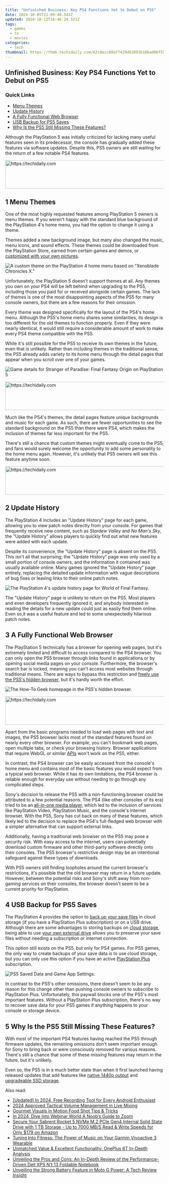 ```yaml
---
title: "Unfinished Business: Key PS4 Functions Yet to Debut on PS5"
date: 2024-10-05T21:09:48.542Z
updated: 2024-10-12T16:46:24.521Z
tags:
  - games
  - tv
  - movies
categories:
  - tech
thumbnail: https://thmb.techidaily.com/62c8ecc88aff429d62093b18bad06f55833353ec78e34142ed3c3e52ff3fe5e7.png
---
```


## Unfinished Business: Key PS4 Functions Yet to Debut on PS5

### Quick Links

* [Menu Themes](https://fox-blue.techidaily.com/2024-approved-race-away-slow-motion-on-your-android-device/)
* [Update History](https://fake-location.techidaily.com/methods-to-change-gps-location-on-vivo-x100-pro-drfone-by-drfone-virtual-android/)
* [A Fully Functional Web Browser](https://android-unlock.techidaily.com/in-2024-still-using-pattern-locks-with-samsung-galaxy-m34-5g-tips-tricks-and-helpful-advice-by-drfone-android/)
* [USB Backup for PS5 Saves](https://facebook-video-recording.techidaily.com/social-soundtrack-top-10-music-videos-on-facebook/)
* [Why Is the PS5 Still Missing These Features?](https://howto.techidaily.com/android-screen-stuck-general-samsung-galaxy-a05s-partly-screen-unresponsive-drfone-by-drfone-fix-android-problems-fix-android-problems/)

 Although the PlayStation 5 was initially criticized for lacking many useful features seen in its predecessor, the console has gradually added these features via software updates. Despite this, PS5 owners are still waiting for the return of a few notable PS4 features.

<!-- affiliate ads begin -->
<a href="https://appsumo.8odi.net/c/5597632/2082521/7443" target="_top" id="2082521">
  <img src="//a.impactradius-go.com/display-ad/7443-2082521" border="0" alt="https://techidaily.com" width="728" height="90"/>
</a>
<img height="0" width="0" src="https://appsumo.8odi.net/i/5597632/2082521/7443" style="position:absolute;visibility:hidden;" border="0" />
<!-- affiliate ads end -->

## 1  Menu Themes 

 One of the most highly requested features among PlayStation 5 owners is menu themes. If you weren't happy with the standard blue background of the PlayStation 4's home menu, you had the option to change it using a theme.

 Themes added a new background image, but many also changed the music, menu icons, and sound effects. These themes could be downloaded from the PlayStation Store, earned from certain games and demos, or [customized with your own pictures](https://vimeo-videos.techidaily.com/clip-of-fame-vimeo-quick-look/).

![A custom theme on the PlayStation 4 home menu based on "Xenoblade Chronicles X."](https://static1.howtogeekimages.com/wordpress/wp-content/uploads/2024/08/ps4-custom-theme.jpg) 

 Unfortunately, the PlayStation 5 doesn't support themes at all. Any themes you own on your PS4 will be left behind when upgrading to the PS5, including those you paid for or received alongside certain games. The lack of themes is one of the most disappointing aspects of the PS5 for many console owners, but there are a few reasons for their omission.

 Every theme was designed specifically for the layout of the PS4's home menu. Although the PS5's home menu shares some similarities, its design is too different for the old themes to function properly. Even if they were nearly identical, it would still require a considerable amount of work to make every PS4 theme compatible with the PS5.

 While it's still possible for the PS5 to receive its own themes in the future, even that is unlikely. Rather than including themes in the traditional sense, the PS5 already adds variety to its home menu through the detail pages that appear when you scroll over one of your games.

![Game details for Stranger of Paradise: Final Fantasy Origin on PlayStation 5](https://static1.howtogeekimages.com/wordpress/wp-content/uploads/2024/08/ps5-stranger-of-paradise-details-page.jpg) 

<!-- affiliate ads begin -->
<a href="https://appsumo.8odi.net/c/5597632/2068432/7443" target="_top" id="2068432">
  <img src="//a.impactradius-go.com/display-ad/7443-2068432" border="0" alt="https://techidaily.com" width="728" height="90"/>
</a>
<img height="0" width="0" src="https://appsumo.8odi.net/i/5597632/2068432/7443" style="position:absolute;visibility:hidden;" border="0" />
<!-- affiliate ads end -->

 Much like the PS4's themes, the detail pages feature unique backgrounds and music for each game. As such, there are fewer opportunities to see the standard background on the PS5 than there were PS4, which makes the inclusion of themes far less important for the PS5.

 There's still a chance that custom themes might eventually come to the PS5, and fans would surely welcome the opportunity to add some personality to the home menu again. However, it's unlikely that PS5 owners will see this feature anytime soon.

<!-- affiliate ads begin -->
<a href="https://appsumo.8odi.net/c/5597632/2144289/7443" target="_top" id="2144289">
  <img src="//a.impactradius-go.com/display-ad/7443-2144289" border="0" alt="https://techidaily.com" width="728" height="90"/>
</a>
<img height="0" width="0" src="https://appsumo.8odi.net/i/5597632/2144289/7443" style="position:absolute;visibility:hidden;" border="0" />
<!-- affiliate ads end -->

## 2  Update History 

 The PlayStation 4 includes an "Update History" page for each game, allowing you to view patch notes directly from your console. For games that frequently receive new content, such as _Stardew Valley_ and _No Man's Sky_, the "Update History" allows players to quickly find out what new features were added with each update.

 Despite its convenience, the "Update History" page is absent on the PS5\. This isn't all that surprising; the "Update History" page was only used by a small portion of console owners, and the information it contained was usually available online. Many games ignored the "Update History" page entirely, replacing the detailed update information with vague descriptions of bug fixes or leaving links to their online patch notes.

![The PlayStation 4's update history page for World of Final Fantasy.](https://static1.howtogeekimages.com/wordpress/wp-content/uploads/2024/08/ps4-update-history-world-of-final-fantasy.jpg) 

 The "Update History" page is unlikely to return on the PS5\. Most players and even developers frequently ignored it, and anybody interested in reading the details for a new update could just as easily find them online. Even so,it was a useful feature and led to some unexpectedly hilarious patch notes.

## 3  A Fully Functional Web Browser 

 The PlayStation 5 technically has a browser for opening web pages, but it's extremely limited and difficult to access compared to the PS4 browser. You can only open the PS5 browser through links found in applications or by opening social media pages on your console. Furthermore, the browser's search bar is locked, meaning you can't access most websites through traditional means. There are ways to bypass this restriction and [freely use the PS5's hidden browser](https://win-solutions.techidaily.com/comprehensive-solutions-to-overcome-hearthstone-pc-game-crashing-problems/), but it's hardly worth the effort.

![The How-To Geek homepage in the PS5's hidden browser.](https://static1.howtogeekimages.com/wordpress/wp-content/uploads/2024/06/htg-website-hidden-browser-ps5.png) 

<!-- affiliate ads begin -->
<a href="https://ephamedtechinc.pxf.io/c/5597632/2137229/26400" target="_top" id="2137229">
  <img src="//a.impactradius-go.com/display-ad/26400-2137229" border="0" alt="https://techidaily.com" width="728" height="90"/>
</a>
<img height="0" width="0" src="https://ephamedtechinc.pxf.io/i/5597632/2137229/26400" style="position:absolute;visibility:hidden;" border="0" />
<!-- affiliate ads end -->

 Apart from the basic programs needed to load web pages with text and images, the PS5 browser lacks most of the standard features found on nearly every other browser. For example, you can't bookmark web pages, open multiple tabs, or check your browsing history. Browser applications that require WebGL or similar [APIs](https://extra-resources.techidaily.com/2024-approved-best-unsung-free-speech-to-text-apps-for-your-mac/) won't work on the PS5, either.

 In contrast, the PS4 browser can be easily accessed from the console's home menu and contains most of the basic features you would expect from a typical web browser. While it has its own limitations, the PS4 browser is reliable enough for everyday use without needing to go through any complicated steps.

 Sony's decision to release the PS5 with a non-functioning browser could be attributed to a few potential reasons. The PS4 (like other consoles of its era) tried to be an [all-in-one media player](https://extra-information.techidaily.com/how-to-maintain-a-shadowy-presence-on-instagram-livestreams/), which led to the inclusion of services like PlayStation Video, PlayStation Music, and the console's internet browser. With the PS5, Sony has cut back on many of these features, which likely led to the decision to replace the PS4's full-fledged web browser with a simpler alternative that can support external links.

 Additionally, having a traditional web browser on the PS5 may pose a security risk. With easy access to the internet, users can potentially download custom firmware and other third-party software directly onto their consoles. The PS5 browser's restrictive design may be an intentional safeguard against these types of downloads.

 With PS5 owners still finding loopholes around the current browser's restrictions, it's possible that the old browser may return in a future update. However, between the potential risks and Sony's shift away from non-gaming services on their consoles, the browser doesn't seem to be a current priority for PlayStation.

## 4  USB Backup for PS5 Saves 

 The PlayStation 4 provides the option to [back up your save files](https://driver-error.techidaily.com/fixed-sm-bus-control-improvements-for-win11/) in cloud storage (if you have a PlayStation Plus subscription) or on a USB drive. Although there are some advantages to storing backups on [cloud storage](https://youtube-tips.techidaily.com/astering-video-visibility-settings-on-youtube-for-2024/), being able to use [your own external drive](https://extra-support.techidaily.com/in-2024-kodi-streaming-service-windows-media-replacement/) allows you to preserve your save files without needing a subscription or internet connection.

 This option still exists on the PS5, but only for PS4 games. For PS5 games, the only way to create backups of your save data is to use cloud storage, but you can only use this option if you have an active [PlayStation Plus](https://fox-direct.techidaily.com/envision-images-with-circular-focus-shift-ps-for-2024/) subscription.

![PS5 Saved Data and Game App Settings.](https://static1.howtogeekimages.com/wordpress/wp-content/uploads/2024/08/ps5-saved-data-and-game-app-settings.jpg) 

 In contrast to the PS5's other omissions, there doesn't seem to be any reason for this change other than pushing console owners to subscribe to PlayStation Plus. Unfortunately, this paywall blocks one of the PS5's most important features. Without a PlayStation Plus subscription, there's no way to recover save data for your PS5 games if anything happens to your console or storage device.

## 5  Why Is the PS5 Still Missing These Features? 

 With most of the important PS4 features having reached the PS5 through firmware updates, the remaining omissions don't seem important enough for Sony to bring back or were consciously removed for various reasons. There's still a chance that some of these missing features may return in the future, but it's unlikely.

 Even so, the PS5 is in a much better state than when it first launched having released updates that add features like [native 1440p output](https://hardware-reviews.techidaily.com/expert-insights-from-toms-computer-and-hardware-analysis/) and [upgradeable SSD storage](https://some-approaches.techidaily.com/unlock-srt-mastery-a-detailed-manual-and-tips-for-2024/).

<ins class="adsbygoogle"
     style="display:block"
     data-ad-format="autorelaxed"
     data-ad-client="ca-pub-7571918770474297"
     data-ad-slot="1223367746"></ins>

<ins class="adsbygoogle"
     style="display:block"
     data-ad-client="ca-pub-7571918770474297"
     data-ad-slot="8358498916"
     data-ad-format="auto"
     data-full-width-responsive="true"></ins>

<span class="atpl-alsoreadstyle">Also read:</span>
<div><ul>
<li><a href="https://screen-activity-recording.techidaily.com/updated-in-2024-free-recording-tool-for-every-android-enthusiast/"><u>[Updated] In 2024, Free Recording Tool for Every Android Enthusiast</u></a></li>
<li><a href="https://some-skills.techidaily.com/2024-approved-tactical-volume-management-in-live-mixing/"><u>2024 Approved Tactical Volume Management in Live Mixing</u></a></li>
<li><a href="https://extra-lessons.techidaily.com/gourmet-visuals-in-motion-food-shot-tips-and-tricks/"><u>Gourmet Visuals in Motion Food Shot Tips & Tricks</u></a></li>
<li><a href="https://visual-screen-recording.techidaily.com/in-2024-dive-into-webinar-world-a-noobs-guide-to-zoom/"><u>In 2024, Dive Into Webinar World A Noob’s Guide to Zoom</u></a></li>
<li><a href="https://hardware-help.techidaily.com/secure-your-sabrent-rocket-5-nvme-m2-pcie-gen4-internal-solid-state-drive-with-1-tb-storage-up-to-7000-mbs-read-and-write-speeds-for-only-179-on-amazon/"><u>Secure Your Sabrent Rocket 5 NVMe M.2 PCIe Gen4 Internal Solid State Drive with 1 TB Storage - Up to 7000 MB/S Read & Write Speeds for Only $179 on Amazon</u></a></li>
<li><a href="https://buynow-marvelous.techidaily.com/tuning-into-fitness-the-power-of-music-on-your-garmin-vivoactive-3-wearable/"><u>Tuning Into Fitness: The Power of Music on Your Garmin Vivoactive 3 Wearable</u></a></li>
<li><a href="https://buynow-marvelous.techidaily.com/unmatched-value-and-excellent-functionality-oneplus-6t-in-depth-analysis/"><u>Unmatched Value & Excellent Functionality: OnePlus 6T In-Depth Analysis</u></a></li>
<li><a href="https://buynow-marvelous.techidaily.com/unveiling-the-pros-and-cons-an-in-depth-review-of-the-performance-driven-dell-xps-nt-13-foldable-notebook/"><u>Unveiling the Pros and Cons: An In-Depth Review of the Performance-Driven Dell XPS N't 13 Foldable Notebook</u></a></li>
<li><a href="https://buynow-marvelous.techidaily.com/unveiling-the-strong-battery-feature-in-moto-g-power-a-tech-review-insight/"><u>Unveiling the Strong Battery Feature in Moto G Power: A Tech Review Insight</u></a></li>
</ul></div>

